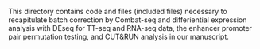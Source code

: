 This directory contains code and files (included files) necessary to recapitulate batch correction by Combat-seq and differiential expression analysis with DEseq for TT-seq and RNA-seq data, the enhancer promoter pair permutation testing, and CUT&RUN analysis in our manuscript.
